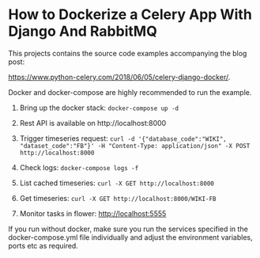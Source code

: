 # How to Dockerize a Celery App With Django And RabbitMQ

This projects contains the source code examples accompanying the blog post:

https://www.python-celery.com/2018/06/05/celery-django-docker/.


Docker and docker-compose are highly recommended to run the example.

1. Bring up the docker stack:
```docker-compose up -d```

2. Rest API is available on http://localhost:8000

3. Trigger timeseries request:
```curl -d '{"database_code":"WIKI", "dataset_code":"FB"}' -H "Content-Type: application/json" -X POST http://localhost:8000```

4. Check logs:
```docker-compose logs -f```

5. List cached timeseries:
```curl -X GET http://localhost:8000```

6. Get timeseries:
```curl -X GET http://localhost:8000/WIKI-FB```

6. Monitor tasks in flower:
[http://localhost:5555](http://localhost:5555)

If you run without docker, make sure you run the services
specified in the docker-compose.yml file individually and
adjust the environment variables, ports etc as required.